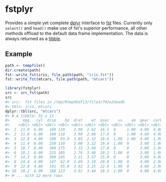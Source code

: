 
<!-- README.md is generated from README.Rmd. Please edit that file -->
fstplyr
=======

Provides a simple yet complete [dplyr](http://dplyr.tidyverse.org/) interface to [fst](http://www.fstpackage.org/) files. Currently only `select()` and `head()` make use of fst's superior performance, all other methods offload to the default data frame implementation. The data is always returned as a [tibble](http://tibble.tidyverse.org/).

Example
-------

``` r
path <- tempfile()
dir.create(path)
fst::write_fst(iris, file.path(path, "iris.fst"))
fst::write_fst(mtcars, file.path(path, "mtcars"))

library(fstplyr)
src <- src_fst(path)
src
#> src:  fst files in /tmp/RtmpXEdf13/file1c792e2daad6
#> tbls: iris, mtcars
dplyr::tbl(src, "mtcars")
#> # A tibble: 32 x 11
#>      mpg   cyl  disp    hp  drat    wt  qsec    vs    am  gear  carb
#>    <dbl> <dbl> <dbl> <dbl> <dbl> <dbl> <dbl> <dbl> <dbl> <dbl> <dbl>
#>  1  21.0  6.00   160 110    3.90  2.62  16.5  0     1.00  4.00  4.00
#>  2  21.0  6.00   160 110    3.90  2.88  17.0  0     1.00  4.00  4.00
#>  3  22.8  4.00   108  93.0  3.85  2.32  18.6  1.00  1.00  4.00  1.00
#>  4  21.4  6.00   258 110    3.08  3.22  19.4  1.00  0     3.00  1.00
#>  5  18.7  8.00   360 175    3.15  3.44  17.0  0     0     3.00  2.00
#>  6  18.1  6.00   225 105    2.76  3.46  20.2  1.00  0     3.00  1.00
#>  7  14.3  8.00   360 245    3.21  3.57  15.8  0     0     3.00  4.00
#>  8  24.4  4.00   147  62.0  3.69  3.19  20.0  1.00  0     4.00  2.00
#>  9  22.8  4.00   141  95.0  3.92  3.15  22.9  1.00  0     4.00  2.00
#> 10  19.2  6.00   168 123    3.92  3.44  18.3  1.00  0     4.00  4.00
#> # ... with 22 more rows
```
